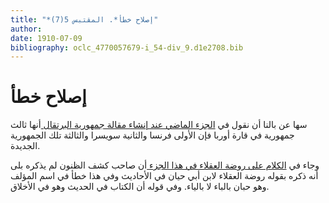 ```yaml
---
title: "*إصلاح خطأ*. المقتبس 5(7)"
author: 
date: 1910-07-09
bibliography: oclc_4770057679-i_54-div_9.d1e2708.bib
---
```




#  إصلاح خطأ 


 سها عن بالنا أن نقول في [ الجزء الماضي عند إنشاء مقالة جمهورية البرتقال ](oclc_4770057679-i_53.TEIP5.xml#div_6.d1e5002) أنها ثالث جمهورية في قارة  أوربا  فإن الأولى  فرنسا  والثانية  سويسرا  والثالثة تلك الجمهورية الجديدة. 

 وجاء في [ الكلام على روضة العقلاء في هذا الجزء ](#div_11.d1e2446) أن صاحب كشف الظنون لم يذكره بلى أنه ذكره بقوله روضة العقلاء لابن أبي حيان في الأحاديث وفي هذا خطأ في اسم المؤلف وهو حبان بالباء لا بالياء. وفي قوله أن الكتاب في الحديث وهو في الأخلاق. 

